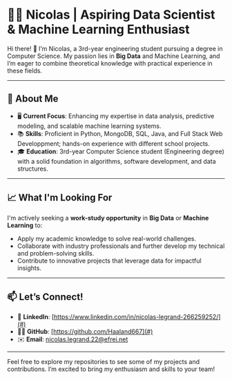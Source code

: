 # 👨‍💻 Nicolas | Aspiring Data Scientist & Machine Learning Enthusiast

Hi there! 👋 I’m Nicolas, a 3rd-year engineering student pursuing a degree in Computer Science. My passion lies in **Big Data** and Machine Learning, and I’m eager to combine theoretical knowledge with practical experience in these fields.

---

## 🌟 About Me
- 🖥️ **Current Focus**: Enhancing my expertise in data analysis, predictive modeling, and scalable machine learning systems.
- 📚 **Skills**: Proficient in Python, MongoDB, SQL, Java, and Full Stack Web Developpment; hands-on experience with different school projects.
- 🎓 **Education**: 3rd-year Computer Science student (Engineering degree) with a solid foundation in algorithms, software development, and data structures.

---

## 📈 What I'm Looking For
I'm actively seeking a **work-study opportunity** in **Big Data** or **Machine Learning** to:
- Apply my academic knowledge to solve real-world challenges.
- Collaborate with industry professionals and further develop my technical and problem-solving skills.
- Contribute to innovative projects that leverage data for impactful insights.

---

## 📫 Let’s Connect!
- 💼 **LinkedIn**: [https://www.linkedin.com/in/nicolas-legrand-266259252/](#)  
- 🧑‍💻 **GitHub**: [https://github.com/Haaland667](#)  
- ✉️ **Email**: [nicolas.legrand.22@efrei.net](#)

---

Feel free to explore my repositories to see some of my projects and contributions. I’m excited to bring my enthusiasm and skills to your team!
